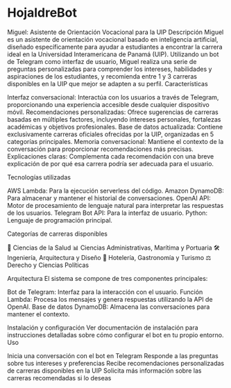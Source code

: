 # HojaldreBot
Miguel: Asistente de Orientación Vocacional para la UIP
Descripción
Miguel es un asistente de orientación vocacional basado en inteligencia artificial, diseñado específicamente para ayudar a estudiantes a encontrar la carrera ideal en la Universidad Interamericana de Panamá (UIP). Utilizando un bot de Telegram como interfaz de usuario, Miguel realiza una serie de preguntas personalizadas para comprender los intereses, habilidades y aspiraciones de los estudiantes, y recomienda entre 1 y 3 carreras disponibles en la UIP que mejor se adapten a su perfil.
Características

Interfaz conversacional: Interactúa con los usuarios a través de Telegram, proporcionando una experiencia accesible desde cualquier dispositivo móvil.
Recomendaciones personalizadas: Ofrece sugerencias de carreras basadas en múltiples factores, incluyendo intereses personales, fortalezas académicas y objetivos profesionales.
Base de datos actualizada: Contiene exclusivamente carreras oficiales ofrecidas por la UIP, organizadas en 5 categorías principales.
Memoria conversacional: Mantiene el contexto de la conversación para proporcionar recomendaciones más precisas.
Explicaciones claras: Complementa cada recomendación con una breve explicación de por qué esa carrera podría ser adecuada para el usuario.

Tecnologías utilizadas

AWS Lambda: Para la ejecución serverless del código.
Amazon DynamoDB: Para almacenar y mantener el historial de conversaciones.
OpenAI API: Motor de procesamiento de lenguaje natural para interpretar las respuestas de los usuarios.
Telegram Bot API: Para la interfaz de usuario.
Python: Lenguaje de programación principal.

Categorías de carreras disponibles

🧠 Ciencias de la Salud
📊 Ciencias Administrativas, Marítima y Portuaria
🛠 Ingeniería, Arquitectura y Diseño
🏨 Hotelería, Gastronomía y Turismo
⚖️ Derecho y Ciencias Políticas

Arquitectura
El sistema se compone de tres componentes principales:

Bot de Telegram: Interfaz para la interacción con el usuario.
Función Lambda: Procesa los mensajes y genera respuestas utilizando la API de OpenAI.
Base de datos DynamoDB: Almacena las conversaciones para mantener el contexto.

Instalación y configuración
Ver documentación de instalación para instrucciones detalladas sobre cómo configurar el bot en tu propio entorno.
Uso

Inicia una conversación con el bot en Telegram
Responde a las preguntas sobre tus intereses y preferencias
Recibe recomendaciones personalizadas de carreras disponibles en la UIP
Solicita más información sobre las carreras recomendadas si lo deseas
